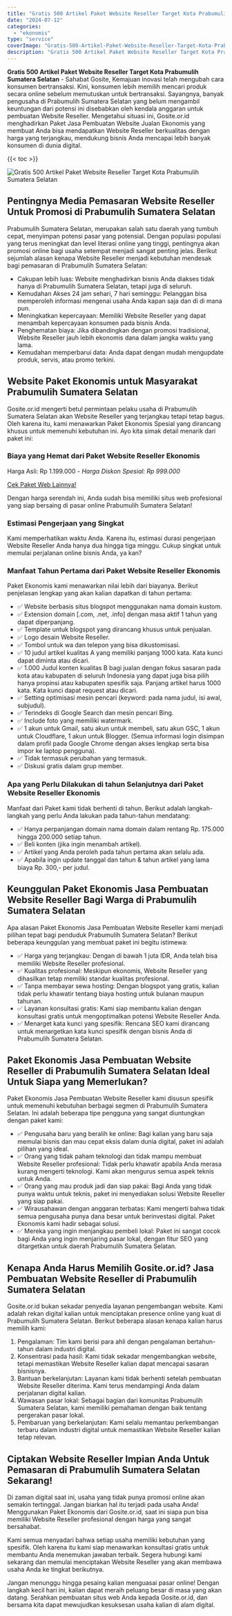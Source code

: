 ```yaml
---
title: "Gratis 500 Artikel Paket Website Reseller Target Kota Prabumulih Sumatera Selatan"
date: "2024-07-12"
categories: 
  - "ekonomis"
type: "service"
coverImage: "Gratis-500-Artikel-Paket-Website-Reseller-Target-Kota-Prabumulih-Sumatera-Selatan.png"
description: "Gratis 500 Artikel Paket Website Reseller Target Kota Prabumulih Sumatera Selatan. Jangan menunggu hingga pesaing kalian menguasai pasar online! Dengan langk..."
---
```


**Gratis 500 Artikel Paket Website Reseller Target Kota Prabumulih Sumatera Selatan** - Sahabat Gosite, Kemajuan inovasi telah mengubah cara konsumen bertransaksi. Kini, konsumen lebih memilih mencari produk secara online sebelum memutuskan untuk bertransaksi. Sayangnya, banyak pengusaha di Prabumulih Sumatera Selatan yang belum mengambil keuntungan dari potensi ini disebabkan oleh kendala anggaran untuk pembuatan Website Reseller. Mengetahui situasi ini, Gosite.or.id menghadirkan Paket Jasa Pembuatan Website Jualan Ekonomis yang membuat Anda bisa mendapatkan Website Reseller berkualitas dengan harga yang terjangkau, mendukung bisnis Anda mencapai lebih banyak konsumen di dunia digital.

{{< toc >}}

![Gratis 500 Artikel Paket Website Reseller Target Kota Prabumulih Sumatera Selatan](/images/ekonomis/Gratis-500-Artikel-Paket-Website-Reseller-Target-Kota-Prabumulih-Sumatera-Selatan.png)

## Pentingnya Media Pemasaran Website Reseller Untuk Promosi di Prabumulih Sumatera Selatan

Prabumulih Sumatera Selatan, merupakan salah satu daerah yang tumbuh cepat, menyimpan potensi pasar yang potensial. Dengan populasi populasi yang terus meningkat dan level literasi online yang tinggi, pentingnya akan promosi online bagi usaha setempat menjadi sangat penting jelas. Berikut sejumlah alasan kenapa Website Reseller menjadi kebutuhan mendesak bagi pemasaran di Prabumulih Sumatera Selatan:

- Cakupan lebih luas: Website menghadirkan bisnis Anda diakses tidak hanya di Prabumulih Sumatera Selatan, tetapi juga di seluruh.
- Kemudahan Akses 24 jam sehari, 7 hari seminggu: Pelanggan bisa memperoleh informasi mengenai usaha Anda kapan saja dan di di mana pun.
- Meningkatkan kepercayaan: Memiliki Website Reseller yang dapat menambah kepercayaan konsumen pada bisnis Anda.
- Penghematan biaya: Jika dibandingkan dengan promosi tradisional, Website Reseller jauh lebih ekonomis dana dalam jangka waktu yang lama.
- Kemudahan memperbarui data: Anda dapat dengan mudah mengupdate produk, servis, atau promo terkini.

## Website Paket Ekonomis untuk Masyarakat Prabumulih Sumatera Selatan

Gosite.or.id mengerti betul permintaan pelaku usaha di Prabumulih Sumatera Selatan akan Website Reseller yang terjangkau tetapi tetap bagus. Oleh karena itu, kami menawarkan Paket Ekonomis Spesial yang dirancang khusus untuk memenuhi kebutuhan ini. Ayo kita simak detail menarik dari paket ini:

### Biaya yang Hemat dari Paket Website Reseller Ekonomis

<a class="cta-button">Harga Asli: Rp 1.199.000 - <em>Harga Diskon Spesial: Rp 999.000</em></a>

<a href="/jasa-web/" class="cta-button">Cek Paket Web Lainnya!</a>

Dengan harga serendah ini, Anda sudah bisa memiliki situs web profesional yang siap bersaing di pasar online Prabumulih Sumatera Selatan!

### Estimasi Pengerjaan yang Singkat

Kami memperhatikan waktu Anda. Karena itu, estimasi durasi pengerjaan Website Reseller Anda hanya dua hingga tiga minggu. Cukup singkat untuk memulai perjalanan online bisnis Anda, ya kan?

### Manfaat Tahun Pertama dari Paket Website Reseller Ekonomis

Paket Ekonomis kami menawarkan nilai lebih dari biayanya. Berikut penjelasan lengkap yang akan kalian dapatkan di tahun pertama:

- ✅ Website berbasis situs blogspot menggunakan nama domain kustom.
- ✅ Extension domain \[.com, .net, .info\] dengan masa aktif 1 tahun yang dapat diperpanjang.
- ✅ Template untuk blogspot yang dirancang khusus untuk penjualan.
- ✅ Logo desain Website Reseller.
- ✅ Tombol untuk wa dan telepon yang bisa dikustomisasi.
- ✅ 10 judul artikel kualitas A yang memiliki panjang 1000 kata. Kata kunci dapat diminta atau dicari.
- ✅ 1.000 Judul konten kualitas B bagi jualan dengan fokus sasaran pada kota atau kabupaten di seluruh Indonesia yang dapat juga bisa pilih hanya propinsi atau kabupaten spesifik saja. Panjang artikel harus 1000 kata. Kata kunci dapat request atau dicari.
- ✅ Setting optimisasi mesin pencari (keyword: pada nama judul, isi awal, subjudul).
- ✅ Terindeks di Google Search dan mesin pencari Bing.
- ✅ Include foto yang memiliki watermark.
- ✅ 1 akun untuk Gmail, satu akun untuk membeli, satu akun GSC, 1 akun untuk Cloudflare, 1 akun untuk Blogger. (Semua informasi login disimpan dalam profil pada Google Chrome dengan akses lengkap serta bisa impor ke laptop pengguna).
- ✅ Tidak termasuk perubahan yang termasuk.
- ✅ Diskusi gratis dalam grup member.

### Apa yang Perlu Dilakukan di tahun Selanjutnya dari Paket Website Reseller Ekonomis

Manfaat dari Paket kami tidak berhenti di tahun. Berikut adalah langkah-langkah yang perlu Anda lakukan pada tahun-tahun mendatang:

- ✅ Hanya perpanjangan domain nama domain dalam rentang Rp. 175.000 hingga 200.000 setiap tahun.
- ✅ Beli konten (jika ingin menambah artikel).
- ✅ Artikel yang Anda peroleh pada tahun pertama akan selalu ada.
- ✅ Apabila ingin update tanggal dan tahun & tahun artikel yang lama biaya Rp. 300,- per judul.

## Keunggulan Paket Ekonomis Jasa Pembuatan Website Reseller Bagi Warga di Prabumulih Sumatera Selatan

Apa alasan Paket Ekonomis Jasa Pembuatan Website Reseller kami menjadi pilihan tepat bagi penduduk Prabumulih Sumatera Selatan? Berikut beberapa keunggulan yang membuat paket ini begitu istimewa:

- ✅ Harga yang terjangkau: Dengan di bawah 1 juta IDR, Anda telah bisa memiliki Website Reseller profesional.
- ✅ Kualitas profesional: Meskipun ekonomis, Website Reseller yang dihasilkan tetap memiliki standar kualitas profesional.
- ✅ Tanpa membayar sewa hosting: Dengan blogspot yang gratis, kalian tidak perlu khawatir tentang biaya hosting untuk bulanan maupun tahunan.
- ✅ Layanan konsultasi gratis: Kami siap membantu kalian dengan konsultasi gratis untuk mengoptimalkan potensi Website Reseller Anda.
- ✅ Menarget kata kunci yang spesifik: Rencana SEO kami dirancang untuk menargetkan kata kunci spesifik dengan bisnis Anda di Prabumulih Sumatera Selatan.

## Paket Ekonomis Jasa Pembuatan Website Reseller di Prabumulih Sumatera Selatan Ideal Untuk Siapa yang Memerlukan?

Paket Ekonomis Jasa Pembuatan Website Reseller kami disusun spesifik untuk memenuhi kebutuhan berbagai segmen di Prabumulih Sumatera Selatan. Ini adalah beberapa tipe pengguna yang sangat diuntungkan dengan paket kami:

- ✅ Pengusaha baru yang beralih ke online: Bagi kalian yang baru saja memulai bisnis dan mau cepat eksis dalam dunia digital, paket ini adalah pilihan yang ideal.
- ✅ Orang yang tidak paham teknologi dan tidak mampu membuat Website Reseller profesional: Tidak perlu khawatir apabila Anda merasa kurang mengerti teknologi. Kami akan mengurus semua aspek teknis untuk Anda.
- ✅ Orang yang mau produk jadi dan siap pakai: Bagi Anda yang tidak punya waktu untuk teknis, paket ini menyediakan solusi Website Reseller yang siap pakai.
- ✅ Wirausahawan dengan anggaran terbatas: Kami mengerti bahwa tidak semua pengusaha punya dana besar untuk berinvestasi digital. Paket Ekonomis kami hadir sebagai solusi.
- ✅ Mereka yang ingin menjangkau pembeli lokal: Paket ini sangat cocok bagi Anda yang ingin menjaring pasar lokal, dengan fitur SEO yang ditargetkan untuk daerah Prabumulih Sumatera Selatan.

## Kenapa Anda Harus Memilih Gosite.or.id? Jasa Pembuatan Website Reseller di Prabumulih Sumatera Selatan

Gosite.or.id bukan sekadar penyedia layanan pengembangan website. Kami adalah rekan digital kalian untuk menciptakan presence online yang kuat di Prabumulih Sumatera Selatan. Berikut beberapa alasan kenapa kalian harus memilih kami:

1. Pengalaman: Tim kami berisi para ahli dengan pengalaman bertahun-tahun dalam industri digital.
2. Konsentrasi pada hasil: Kami tidak sekadar mengembangkan website, tetapi memastikan Website Reseller kalian dapat mencapai sasaran bisnisnya.
3. Bantuan berkelanjutan: Layanan kami tidak berhenti setelah pembuatan Website Reseller diterima. Kami terus mendampingi Anda dalam perjalanan digital kalian.
4. Wawasan pasar lokal: Sebagai bagian dari komunitas Prabumulih Sumatera Selatan, kami memiliki pemahaman dengan baik tentang pergerakan pasar lokal.
5. Pembaruan yang berkelanjutan: Kami selalu memantau perkembangan terbaru dalam industri digital untuk memastikan Website Reseller kalian tetap relevan.

## Ciptakan Website Reseller Impian Anda Untuk Pemasaran di Prabumulih Sumatera Selatan Sekarang!

Di zaman digital saat ini, usaha yang tidak punya promosi online akan semakin tertinggal. Jangan biarkan hal itu terjadi pada usaha Anda! Menggunakan Paket Ekonomis dari Gosite.or.id, saat ini siapa pun bisa memiliki Website Reseller profesional dengan harga yang sangat bersahabat.

Kami semua menyadari bahwa setiap usaha memiliki kebutuhan yang spesifik. Oleh karena itu kami siap menawarkan konsultasi gratis untuk membantu Anda menemukan jawaban terbaik. Segera hubungi kami sekarang dan memulai menciptakan Website Reseller yang akan membawa usaha Anda ke tingkat berikutnya.

Jangan menunggu hingga pesaing kalian menguasai pasar online! Dengan langkah kecil hari ini, kalian dapat meraih peluang besar di masa yang akan datang. Serahkan pembuatan situs web Anda kepada Gosite.or.id, dan bersama kita dapat mewujudkan kesuksesan usaha kalian di alam digital.